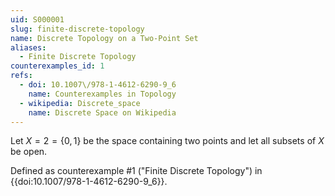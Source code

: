 ```yaml
---
uid: S000001
slug: finite-discrete-topology
name: Discrete Topology on a Two-Point Set
aliases:
  - Finite Discrete Topology
counterexamples_id: 1
refs:
  - doi: 10.1007\/978-1-4612-6290-9_6
    name: Counterexamples in Topology
  - wikipedia: Discrete_space
    name: Discrete Space on Wikipedia
---
```

Let $X=2=\{0,1\}$ be the space containing two points and
let all subsets of $X$ be open.

Defined as counterexample #1 ("Finite Discrete Topology")
in {{doi:10.1007\/978-1-4612-6290-9_6}}.

